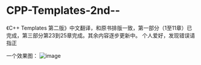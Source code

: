# CPP-Templates-2nd--
《C++ Templates 第二版》中文翻译，和原书排版一致，第一部分（1至11章）已完成，第三部分第23到25章完成。其余内容逐步更新中。 个人爱好，发现错误请指正

一个效果图：
![image](https://github.com/Walton1128/CPP-Templates-2nd--/blob/master/sample.PNG)

